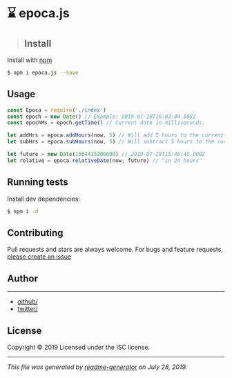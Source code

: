 # ⌛ epoca.js

> ## Install

Install with [npm](https://www.npmjs.com/)

```sh
$ npm i epoca.js --save
```

## Usage
```js
const Epoca = require('./index')
const epoch = new Date() // Example: 2019-07-28T16:03:44.608Z
const epochMs = epoch.getTime() // Current date in milliseconds.

let addHrs = epoca.addHours(now, 5) // Will add 5 hours to the current epoch.
let subHrs = epoca.subHours(now, 5) // Will subtract 5 hours to the current epoch.

let future = new Date(1564415200000) // 2019-07-29T15:46:40.000Z
let relative = epoca.relativeDate(now, future) // "in 24 hours"
```

## Running tests

Install dev dependencies:

```sh
$ npm i -d
```

## Contributing

Pull requests and stars are always welcome. For bugs and feature requests, [please create an issue](https://github.com/carlos-menezes/epoca.js/issues)

## Author

***

* [github/](https://github.com/carlos-menezes)
* [twitter/](http://twitter.com/c_mnzs)

## License

Copyright © 2019
Licensed under the ISC license.

***

_This file was generated by [readme-generator](https://github.com/jonschlinkert/readme-generator) on July 28, 2019._
